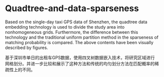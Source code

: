 # Quadtree-and-data-sparseness
Based on the single-day taxi GPS data of Shenzhen, the quadtree data embedding technology is used to divide the study area into nonhomogeneous grids. Furthermore, the difference between this technology and the traditional uniform partition method in the sparseness of matching probability is compared. The above contents have been visually described by figures.

基于深圳市单日的出租车GPS数据，使用四叉树数据嵌入技术，将研究区域进行网格划分。并进一步比较和展示了这种方法和传统的均匀划分方法在匹配概率的稀疏性上的不同。
